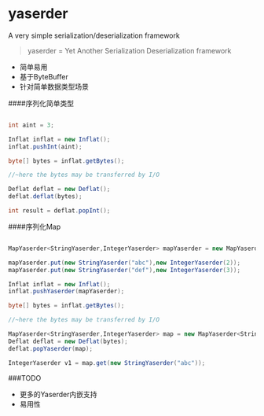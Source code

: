 yaserder
========

A very simple serialization/deserialization framework

> yaserder = Yet Another Serialization Deserialization framework

 * 简单易用
 * 基于ByteBuffer
 * 针对简单数据类型场景

####序列化简单类型

```java

int aint = 3;

Inflat inflat = new Inflat();
inflat.pushInt(aint);

byte[] bytes = inflat.getBytes();

//~here the bytes may be transferred by I/O

Deflat deflat = new Deflat();
deflat.deflat(bytes);

int result = deflat.popInt();

```

####序列化Map

```java

MapYaserder<StringYaserder,IntegerYaserder> mapYaserder = new MapYaserder<StringYaserder,IntegerYaserder>();

mapYaserder.put(new StringYaserder("abc"),new IntegerYaserder(2));
mapYaserder.put(new StringYaserder("def"),new IntegerYaserder(3));

Inflat inflat = new Inflat();
inflat.pushYaserder(mapYaserder);

byte[] bytes = inflat.getBytes();

//~here the bytes may be transferred by I/O

MapYaserder<StringYaserder,IntegerYaserder> map = new MapYaserder<StringYaserder, IntegerYaserder>();
Deflat deflat = new Deflat(bytes);
deflat.popYaserder(map);

IntegerYaserder v1 = map.get(new StringYaserder("abc"));

```

###TODO

 * 更多的Yaserder内嵌支持
 * 易用性
